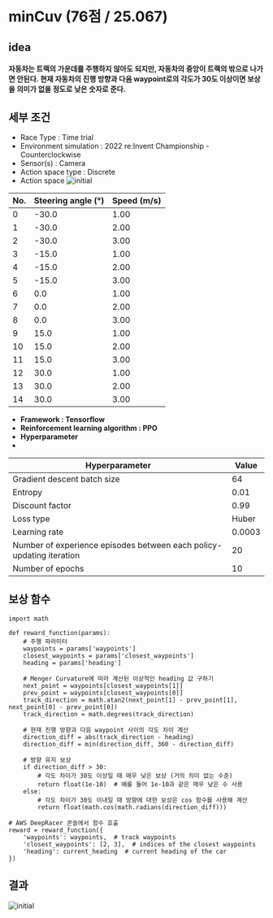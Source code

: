 # minCuv (76점 / 25.067)

## idea
#### 자동차는 트랙의 가운데를 주행하지 않아도 되지만, 자동차의 중앙이 트랙의 밖으로 나가면 안된다. 현재 자동차의 진행 방향과 다음 waypoint로의 각도가 30도 이상이면 보상을 의미가 없을 정도로 낮은 숫자로 준다.

## 세부 조건
- Race Type : Time trial
- Environment simulation : 2022 re:Invent Championship - Counterclockwise
- Sensor(s) : Camera
- Action space type : Discrete
- Action space
![initial](https://github.com/jindora/AWS-DeepRacer/assets/67107084/9dc75b01-330d-46fe-82de-3f130f5b484a)

|No.|	Steering angle (°)|	Speed (m/s)|
|----|-------------------|--------------|
|0|	-30.0|	1.00|
|1|	-30.0|	2.00|
|2|	-30.0|	3.00|
|3|	-15.0|	1.00|
|4|	-15.0|	2.00|
|5|	-15.0|	3.00|
|6|	0.0|	1.00|
|7|	0.0|	2.00|
|8|	0.0|	3.00|
|9|	15.0|	1.00|
|10|	15.0|	2.00|
|11|	15.0|	3.00|
|12|	30.0|	1.00|
|13|	30.0|	2.00|
|14|	30.0|	3.00|

- **Framework : Tensorflow**
- **Reinforcement learning algorithm : PPO**
- **Hyperparameter**
- 
|Hyperparameter|	Value|
|--------------|---------|
|Gradient descent batch size|	64|
|Entropy|	0.01|
|Discount factor|	0.99|
|Loss type|	Huber|
|Learning rate|	0.0003|
|Number of experience episodes between each policy-updating iteration|	20|
|Number of epochs|	10|

## 보상 함수
```
import math

def reward_function(params):
    # 주행 파라미터
    waypoints = params['waypoints']
    closest_waypoints = params['closest_waypoints']
    heading = params['heading']

    # Menger Curvature에 따라 계산된 이상적인 heading 값 구하기
    next_point = waypoints[closest_waypoints[1]]
    prev_point = waypoints[closest_waypoints[0]]
    track_direction = math.atan2(next_point[1] - prev_point[1], next_point[0] - prev_point[0])
    track_direction = math.degrees(track_direction)

    # 현재 진행 방향과 다음 waypoint 사이의 각도 차이 계산
    direction_diff = abs(track_direction - heading)
    direction_diff = min(direction_diff, 360 - direction_diff)

    # 방향 유지 보상
    if direction_diff > 30:
        # 각도 차이가 30도 이상일 때 매우 낮은 보상 (거의 의미 없는 수준)
        return float(1e-10)  # 예를 들어 1e-10과 같은 매우 낮은 수 사용
    else:
        # 각도 차이가 30도 이내일 때 방향에 대한 보상은 cos 함수를 사용해 계산
        return float(math.cos(math.radians(direction_diff)))

# AWS DeepRacer 콘솔에서 함수 호출
reward = reward_function({
    'waypoints': waypoints,  # track waypoints
    'closest_waypoints': [2, 3],  # indices of the closest waypoints
    'heading': current_heading  # current heading of the car
})
```

## 결과
![initial](https://github.com/jindora/AWS-DeepRacer/assets/67107084/11b4f47b-4bb2-42ae-8d10-8b5265c8f6b4)

